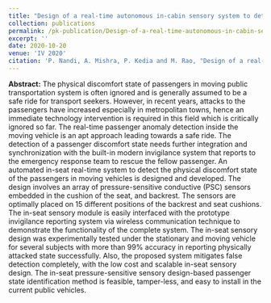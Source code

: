 ```yaml
---
title: "Design of a real-time autonomous in-cabin sensory system to detect passenger anomaly"
collection: publications
permalink: /pk-publication/Design-of-a-real-time-autonomous-in-cabin-sensory-system-to-detect-passenger-anomaly
excerpt: ''
date: 2020-10-20
venue: 'IV 2020'
citation: 'P. Nandi, A. Mishra, P. Kedia and M. Rao, "Design of a real-time autonomous in-cabin sensory system to detect passenger anomaly", 31st IEEE Intelligent Vehicles Symposium (IV 2020), Las Vegas, USA, 2020'
---
```


**Abstract:** The physical discomfort state of passengers in moving public transportation system is often ignored and is generally assumed to be a  safe   ride for transport seekers.  However, in recent years, attacks to the passengers have increased especially in   metropolitan towns, hence an immediate technology intervention is required in this field which is critically ignored so far.  The real-time passenger anomaly detection inside the moving vehicle is an apt approach leading towards a safe ride.  The detection of a passenger discomfort state needs further integration and synchronization with the built-in modern invigilance system that reports to the emergency response team to rescue the fellow passenger. An automated in-seat real-time system to detect the physical discomfort state of the passengers in moving vehicles is designed and developed. The design involves an array of pressure-sensitive conductive (PSC) sensors embedded in the cushion of the seat, and backrest. The sensors are optimally placed on 15 different positions of the backrest and seat cushions. The in-seat sensory module is easily interfaced with the prototype invigilance reporting system via wireless communication technique to demonstrate the functionality of the complete system. The in-seat sensory design was experimentally tested under the stationary and moving vehicle for several subjects with more than 99\% accuracy in reporting physically attacked state successfully.  Also, the proposed system mitigates false detection completely, with the low cost and scalable in-seat sensory design.  The in-seat pressure-sensitive sensory design-based passenger state identification method is feasible, tamper-less, and easy to install in the current public vehicles. 





